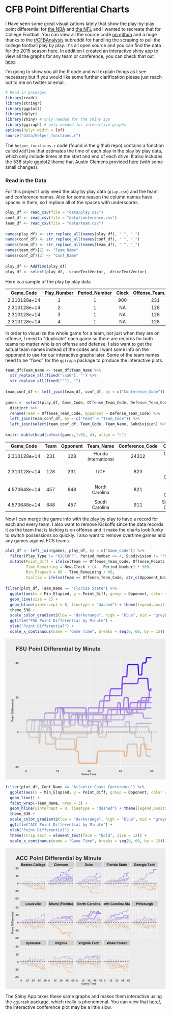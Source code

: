 # CFB Point Differential Charts

I Have seen some great visualizations lately that show the play-by-play point differential for [the NBA](http://roadtolarissa.com/nba-minutes/) and [the NFL](https://public.tableau.com/s/gallery/nfl-2015-regular-season) and I wanted to recreate that for College Football. You can view all the source code [on github](https://github.com/mattmills49/CFB_Analysis/tree/master/Point_Diff_Shiny) and a huge thanks to the [r/CFBAnalysis](https://www.reddit.com/r/CFBAnalysis/) subreddit for handling the scraping to pull the college football play by play. It's all open source and you can find the data for the 2015 season [here](https://www.dropbox.com/sh/3mtji4sad37tb9h/AABps7Si9-ALlgeBnc0i3Ytha?dl=0). In addition I created an interactive shiny app to view all the graphs for any team or conference, you can check that out [here](https://mattmills49.shinyapps.io/Point_Diff_Shiny/).

I'm going to show you all the R code and will explain things as I see necessary but if you would like some further clarification please just reach out to me on twitter or email. 


```r
# Read in packages
library(readr) 
library(stringr)
library(ggplot2) 
library(dplyr)
library(shiny) # only needed for the shiny app
library(ggiraph) # only needed for interactive graphs
options(dplyr.width = Inf)
source("data/helper_functions.r")
```

The `helper_functions.r` code (found in the github repo) contains a function called `AddTime` that estimates the time of each play in the play by play data, which only include times at the start and end of each drive. It also includes the 538 style ggplot2 theme that Austin Clemens provided [here](http://austinclemens.com/blog/2014/07/03/fivethirtyeight-com-style-graphs-in-ggplot2/) (with some small changes). 

### Read in the Data

For this project I only need the play by play data (`play.csv`) and the team and conference names. Also for some reason the column names have spaces in them, so I replace all of the spaces with underscores. 


```r
play_df <- read_csv(file = "data/play.csv")
conf_df <- read_csv(file = "data/conference.csv")
team_df <- read_csv(file = "data/team.csv")

names(play_df) <- str_replace_all(names(play_df), " ", "_")
names(conf_df) <- str_replace_all(names(conf_df), " ", "_")
names(team_df) <- str_replace_all(names(team_df), " ", "_")
names(team_df)[2] <- "Team_Name"
names(conf_df)[2] <- "Conf_Name"

play_df <- AddTime(play_df)
play_df <- select(play_df, -scoreTextVector, -driveTextVector)
```

Here is a sample of the play by play data


|  Game_Code   | Play_Number | Period_Number | Clock | Offense_Team_Code | Defense_Team_Code |
|:------------:|:-----------:|:-------------:|:-----:|:-----------------:|:-----------------:|
| 2.310128e+14 |      1      |       1       |  900  |        231        |        128        |
| 2.310128e+14 |      2      |       1       |  NA   |        128        |        231        |
| 2.310128e+14 |      3      |       1       |  NA   |        128        |        231        |
| 2.310128e+14 |      4      |       1       |  NA   |        128        |        231        |

In order to visualize the whole game for a team, not just when they are on offense, I need to "duplicate" each game so there are records for both teams no matter who is on offense and defense. I also want to get the actual team names instead of the codes and I want some info on the opponent to use for our interactive graphs later. Some of the team names need to be "fixed" for the `ggiraph` package to produce the interactive plots. 


```r
team_df$Team_Name <- team_df$Team_Name %>%
  str_replace_all(fixed("\xa0"), "") %>%
  str_replace_all(fixed("'"), "")

team_conf_df <- left_join(team_df, conf_df, by = c("Conference_Code"))

games <- select(play_df, Game_Code, Offense_Team_Code, Defense_Team_Code) %>%
  distinct %>%
  rename(Team = Offense_Team_Code, Opponent = Defense_Team_Code) %>%
  left_join(team_conf_df, by = c("Team" = "Team_Code")) %>%
  left_join(select(team_conf_df, Team_Code, Team_Name, Subdivision) %>% rename(Opponent_Name = Team_Name, Opp_Sub = Subdivision), by = c("Opponent" = "Team_Code"))

knitr::kable(head(select(games,1:6), 4), align = "c")
```



|  Game_Code   | Team | Opponent |       Team_Name       | Conference_Code |          Conf_Name           |
|:------------:|:----:|:--------:|:---------------------:|:---------------:|:----------------------------:|
| 2.310128e+14 | 231  |   128    | Florida International |      24312      |        Conference USA        |
| 2.310128e+14 | 128  |   231    |          UCF          |       823       | American Athletic Conference |
| 4.570648e+14 | 457  |   648    |    North Carolina     |       821       |  Atlantic Coast Conference   |
| 4.570648e+14 | 648  |   457    |    South Carolina     |       911       |   Southeastern Conference    |

Now I can merge the game info with the play by play to have a record for each and every team. I also want to remove Kickoffs since the data records it as the team that is kicking is on offense and it make the charts look funky to switch possessions so quickly. I also want to remove overtime games and any games against FCS teams. 


```r
plot_df <- left_join(games, play_df, by = c("Game_Code")) %>%
  filter(Play_Type != "KICKOFF", Period_Number <= 4, Subdivision != "FCS", Opp_Sub != "FCS") %>%
  mutate(Point_Diff = ifelse(Team == Offense_Team_Code, Offense_Points - Defense_Points, Defense_Points - Offense_Points),
         Time_Remaining = New.Clock + (4 - Period_Number) * 900,
         Min_Elapsed = 60 - Time_Remaining / 60,
         tooltip = ifelse(Team == Offense_Team_Code, str_c(Opponent_Name, ": ", Offense_Points, " - ", Defense_Points), str_c(Opponent_Name, ": ", Defense_Points, " - ", Offense_Points)))

filter(plot_df, Team_Name == "Florida State") %>%
  ggplot(aes(x = Min_Elapsed, y = Point_Diff, group = Opponent, color = Point_Diff)) +
  geom_line(size = 2) +
  geom_hline(yintercept = 0, linetype = "dashed") + theme(legend.position = "none") +
  theme_538 +
  scale_color_gradient2(low = "darkorange", high = "blue", mid = "grey85", midpoint = 0) +
  ggtitle("FSU Point Differential by Minute") +
  ylab("Point Differential") +
  scale_x_continuous(name = "Game Time", breaks = seq(0, 60, by = 15))
```

<img src="figure/unnamed-chunk-5-1.png" title="plot of chunk unnamed-chunk-5" alt="plot of chunk unnamed-chunk-5" style="display: block; margin: auto;" />

```r
filter(plot_df, Conf_Name == "Atlantic Coast Conference") %>%
  ggplot(aes(x = Min_Elapsed, y = Point_Diff, group = Opponent, color = Point_Diff)) +
  geom_line() +
  facet_wrap(~Team_Name, nrow = 3) +
  geom_hline(yintercept = 0, linetype = "dashed") + theme(legend.position = "none") +
  theme_538 +
  scale_color_gradient2(low = "darkorange", high = "blue", mid = "grey85", midpoint = 0) +
  ggtitle("ACC Point Differential by Minute") +
  ylab("Point Differential") +
  theme(strip.text = element_text(face = "bold", size = 12)) + 
  scale_x_continuous(name = "Game Time", breaks = seq(0, 60, by = 15))
```

<img src="figure/unnamed-chunk-5-2.png" title="plot of chunk unnamed-chunk-5" alt="plot of chunk unnamed-chunk-5" style="display: block; margin: auto;" />

The Shiny App takes these same graphs and makes them interactive using the `ggiraph` package, which really is phenomenal. You can view that [here!](https://mattmills49.shinyapps.io/Point_Diff_Shiny/), the interactive conference plot may be a little slow. 
